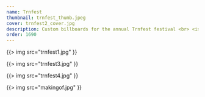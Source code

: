 ```yaml
---
name: Trnfest
thumbnail: trnfest_thumb.jpeg
cover: trnfest2_cover.jpg
description: Custom billboards for the annual Trnfest festival <br> <i> Ljubljana / 2009 </i>
order: 1690
---
```


{{> img src="trnfest1.jpg" }}

{{> img src="trnfest3.jpg" }}

{{> img src="trnfest4.jpg" }}

{{> img src="makingof.jpg" }}
